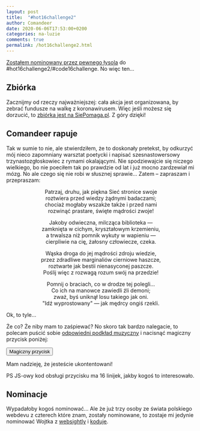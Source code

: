 ```yaml
---
layout: post
title:  "#hot16challenge2"
author: Comandeer
date: 2020-06-06T17:53:00+0200
categories: na-luzie
comments: true
permalink: /hot16challenge2.html
---
```


[Zostałem nominowany przez pewnego łysola](https://youtu.be/R3WiHx-XYHM?t=186) do #hot16challenge2/#code16challenge. No więc ten…

## Zbiórka

Zacznijmy od rzeczy najważniejszej: cała akcja jest organizowana, by zebrać fundusze na walkę z koronawirusem. Więc jeśli możesz się dorzucić, to [zbiórka jest na SiePomaga.pl](https://www.siepomaga.pl/programista15k-debuguje). Z góry dzięki!

## Comandeer rapuje

Tak w sumie to nie, ale stwierdziłem, że to doskonały pretekst, by odkurzyć mój nieco zapomniany warsztat poetycki i napisać szesnastowersowy trzynastozgłoskowiec z rymami okalającymi. Nie spodziewajcie się niczego wielkiego, bo nie poeciłem tak po prawdzie od lat i już mocno zardzewiał mi mózg. No ale czego się nie robi w słusznej sprawie… Zatem – zapraszam i przepraszam:

<div id="wiersz" style="text-align: center;">
	<p>Patrzaj, druhu, jak piękna Sieć stronice swoje<br>
	roztwiera przed wiedzy żądnymi badaczami;<br>
	chociaż mogłaby wszakże także i przed nami<br>
	rozwinąć prastare, święte mądrości zwoje!</p>
	<p>Jakoby odwieczna, milcząca biblioteka —<br>
	zamknięta w cichym, kryształowym krzemieniu,<br>
	a trwalsza niż pomnik wykuty w wapieniu —<br>
	cierpliwie na cię, żałosny człowiecze, czeka.</p>
	<p>Wąska droga do jej mądrości zdroju wiedzie,<br>
	przez zdradliwe marginaliów cierniowe haszcze,<br>
	roztwarte jak bestii nienasyconej paszcze.<br>
	Poślij więc z rozwagą rozum swój na przedzie!</p>
	<p>Pomnij o braciach, co w drodze tej polegli…<br>
	Co ich na manowce zawiedli źli demoni;<br>
	zważ, byś uniknął losu takiego jak oni.<br>
	"Idź wyprostowany" — jak mędrcy ongiś rzekli.</p>
</div>

Ok, to tyle…

Że co? Że niby mam to zaśpiewać? No skoro tak bardzo nalegacie, to polecam puścić sobie [odpowiedni podkład muzyczny](https://www.youtube.com/watch?v=VboS3zloKb8) i nacisnąć magiczny przycisk poniżej:

<button id="magic">Magiczny przycisk</button>

<script>document.querySelector( '#magic' ).addEventListener( 'click', () => {
	const paragraphs = [ ...document.querySelectorAll( '#wiersz p' ) ];
	const text = paragraphs.map( ( paragraph ) => paragraph.innerText );
	const speechUtterance = new SpeechSynthesisUtterance();
	speechUtterance.lang = 'pl';
	speechSynthesis.cancel();
	function speak( paragraphs ) {
		const paragraph = paragraphs.shift();
		if ( paragraph ) {
			speechUtterance.text = paragraph;
			speechSynthesis.speak( speechUtterance );
			speechUtterance.onend = () => speak( paragraphs );
		} else { speechUtterance.onend = null;}
	};
	speak( text );
} );</script>

Mam nadzieję, że jesteście ukontentowani!

PS JS-owy kod obsługi przycisku ma 16 linijek, jakby kogoś to interesowało.

## Nominacje

Wypadałoby kogoś nominować… Ale że już trzy osoby ze świata polskiego webdevu z czterech które znam, zostały nominowane, to zostaje mi jedynie nominować Wojtka z [websightly](https://websightly.net/) i [koduje](https://www.youtube.com/koduje).

